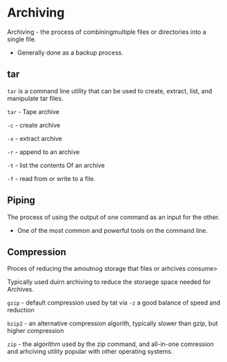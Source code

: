 # Archiving


Archiving - the process of combiningmultiple files or directories into a single file.
- Generally done as a backup process.

## tar

`tar` is a command line utility that can be used to create, extract, list, and manipulate tar files.

`tar`  - Tape archive

`-c` - create archive

`-x` - extract archive

`-r` - append to an archive

`-t` - list the contents Of an archive

`-f` - read from or write to a file.

## Piping
The process of using the output of one command as an input for the other.

- One of the most common and powerful tools on the command line.

## Compression

Proces of reducing the amoutnog storage that files or arhcives consume>

Typically used duirn archiving to reduce the storaege space needed for Archives. 

`gzip` - default compression used by tat via `-z` a good balance of speed and reduction

`bzip2` - an alternative compression algorith, typically slower than gzip, but higher compression

`zip` - the algorithm used by the zip command, and all-in-one comression and arhciving utility popular with other operating systems.